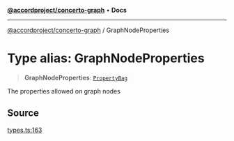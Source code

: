 [**@accordproject/concerto-graph**](../README.md) • **Docs**

***

[@accordproject/concerto-graph](../README.md) / GraphNodeProperties

# Type alias: GraphNodeProperties

> **GraphNodeProperties**: [`PropertyBag`](PropertyBag.md)

The properties allowed on graph nodes

## Source

[types.ts:163](https://github.com/accordproject/lab-concerto-graph/blob/c86669a10a27298cd56667820f64e9064b866591/src/types.ts#L163)

